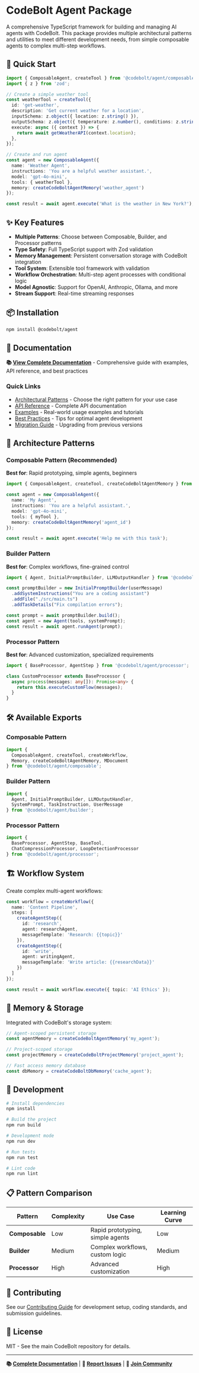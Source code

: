 # CodeBolt Agent Package

A comprehensive TypeScript framework for building and managing AI agents with CodeBolt. This package provides multiple architectural patterns and utilities to meet different development needs, from simple composable agents to complex multi-step workflows.

## 🚀 Quick Start

```typescript
import { ComposableAgent, createTool } from '@codebolt/agent/composable';
import { z } from 'zod';

// Create a simple weather tool
const weatherTool = createTool({
  id: 'get-weather',
  description: 'Get current weather for a location',
  inputSchema: z.object({ location: z.string() }),
  outputSchema: z.object({ temperature: z.number(), conditions: z.string() }),
  execute: async ({ context }) => {
    return await getWeatherAPI(context.location);
  },
});

// Create and run agent
const agent = new ComposableAgent({
  name: 'Weather Agent',
  instructions: 'You are a helpful weather assistant.',
  model: 'gpt-4o-mini',
  tools: { weatherTool },
  memory: createCodeBoltAgentMemory('weather_agent')
});

const result = await agent.execute('What is the weather in New York?');
```

## ✨ Key Features

- **Multiple Patterns**: Choose between Composable, Builder, and Processor patterns
- **Type Safety**: Full TypeScript support with Zod validation
- **Memory Management**: Persistent conversation storage with CodeBolt integration
- **Tool System**: Extensible tool framework with validation
- **Workflow Orchestration**: Multi-step agent processes with conditional logic
- **Model Agnostic**: Support for OpenAI, Anthropic, Ollama, and more
- **Stream Support**: Real-time streaming responses

## 📦 Installation

```bash
npm install @codebolt/agent
```

## 📖 Documentation

**📚 [View Complete Documentation](./DOCUMENTATION.md)** - Comprehensive guide with examples, API reference, and best practices

### Quick Links
- [Architectural Patterns](./DOCUMENTATION.md#architectural-patterns) - Choose the right pattern for your use case
- [API Reference](./API_REFERENCE.md) - Complete API documentation  
- [Examples](./EXAMPLES.md) - Real-world usage examples and tutorials
- [Best Practices](./DOCUMENTATION.md#best-practices) - Tips for optimal agent development
- [Migration Guide](./DOCUMENTATION.md#migration-guide) - Upgrading from previous versions

## 🎯 Architecture Patterns

### Composable Pattern (Recommended)
**Best for**: Rapid prototyping, simple agents, beginners

```typescript
import { ComposableAgent, createTool, createCodeBoltAgentMemory } from '@codebolt/agent/composable';

const agent = new ComposableAgent({
  name: 'My Agent',
  instructions: 'You are a helpful assistant.',
  model: 'gpt-4o-mini',
  tools: { myTool },
  memory: createCodeBoltAgentMemory('agent_id')
});

const result = await agent.execute('Help me with this task');
```

### Builder Pattern
**Best for**: Complex workflows, fine-grained control

```typescript
import { Agent, InitialPromptBuilder, LLMOutputHandler } from '@codebolt/agent/builder';

const promptBuilder = new InitialPromptBuilder(userMessage)
  .addSystemInstructions("You are a coding assistant")
  .addFile("./src/main.ts")
  .addTaskDetails("Fix compilation errors");

const prompt = await promptBuilder.build();
const agent = new Agent(tools, systemPrompt);
const result = await agent.runAgent(prompt);
```

### Processor Pattern
**Best for**: Advanced customization, specialized requirements

```typescript
import { BaseProcessor, AgentStep } from '@codebolt/agent/processor';

class CustomProcessor extends BaseProcessor {
  async process(messages: any[]): Promise<any> {
    return this.executeCustomFlow(messages);
  }
}
```

## 🛠️ Available Exports

### Composable Pattern
```typescript
import { 
  ComposableAgent, createTool, createWorkflow,
  Memory, createCodeBoltAgentMemory, MDocument 
} from '@codebolt/agent/composable';
```

### Builder Pattern  
```typescript
import { 
  Agent, InitialPromptBuilder, LLMOutputHandler,
  SystemPrompt, TaskInstruction, UserMessage 
} from '@codebolt/agent/builder';
```

### Processor Pattern
```typescript
import { 
  BaseProcessor, AgentStep, BaseTool,
  ChatCompressionProcessor, LoopDetectionProcessor 
} from '@codebolt/agent/processor';
```

## 🏗️ Workflow System

Create complex multi-agent workflows:

```typescript
const workflow = createWorkflow({
  name: 'Content Pipeline',
  steps: [
    createAgentStep({
      id: 'research', 
      agent: researchAgent,
      messageTemplate: 'Research: {{topic}}'
    }),
    createAgentStep({
      id: 'write',
      agent: writingAgent, 
      messageTemplate: 'Write article: {{researchData}}'
    })
  ]
});

const result = await workflow.execute({ topic: 'AI Ethics' });
```

## 🧠 Memory & Storage

Integrated with CodeBolt's storage system:

```typescript
// Agent-scoped persistent storage
const agentMemory = createCodeBoltAgentMemory('my_agent');

// Project-scoped storage
const projectMemory = createCodeBoltProjectMemory('project_agent');

// Fast access memory database  
const dbMemory = createCodeBoltDbMemory('cache_agent');
```

## 🔧 Development

```bash
# Install dependencies
npm install

# Build the project
npm run build

# Development mode
npm run dev

# Run tests
npm run test

# Lint code
npm run lint
```

## 📋 Pattern Comparison

| Pattern | Complexity | Use Case | Learning Curve |
|---------|------------|----------|----------------|
| **Composable** | Low | Rapid prototyping, simple agents | Low |
| **Builder** | Medium | Complex workflows, custom logic | Medium |
| **Processor** | High | Advanced customization | High |

## 🤝 Contributing

See our [Contributing Guide](./DOCUMENTATION.md#contributing) for development setup, coding standards, and submission guidelines.

## 📄 License

MIT - See the main CodeBolt repository for details.

---

**📚 [Complete Documentation](./DOCUMENTATION.md)** | **🐛 [Report Issues](https://github.com/codeboltai/codeboltjs/issues)** | **💬 [Join Community](https://discord.gg/codebolt)**
